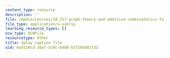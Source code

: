 ```yaml
---
content_type: resource
description: ''
file: /media/courses/18-217-graph-theory-and-additive-combinatorics-fall-2019/6ad110c320a75c0cb4b0b3729da81733_EnPjyNsEHQM.vtt
file_type: application/x-subrip
learning_resource_types: []
ocw_type: OCWFile
resourcetype: Other
title: 3play caption file
uid: 6ad110c3-20a7-5c0c-b4b0-b3729da81733
---
```

